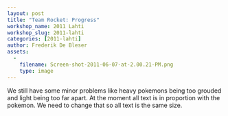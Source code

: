 ```yaml
---
layout: post
title: "Team Rocket: Progress"
workshop_name: 2011 Lahti
workshop_slug: 2011-lahti
categories: [2011-lahti]
author: Frederik De Bleser
assets:
  -
    filename: Screen-shot-2011-06-07-at-2.00.21-PM.png
    type: image
---
```

We still have some minor problems like heavy pokemons being too grouded and light being too far apart. At the moment all text is in proportion with the pokemon. We need to change that so all text is the same size.
